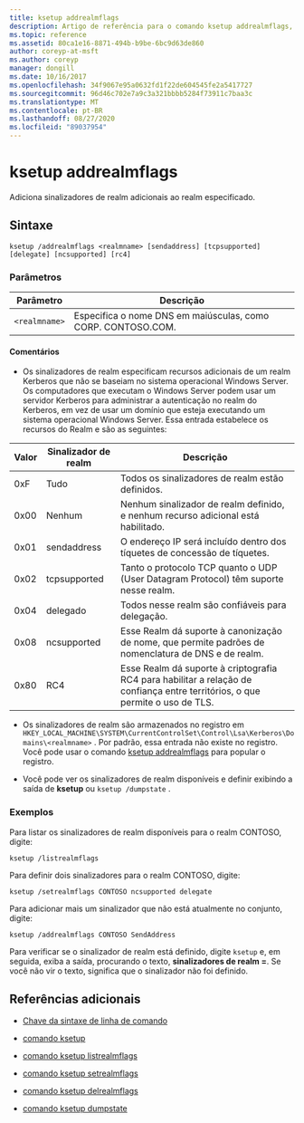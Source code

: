```yaml
---
title: ksetup addrealmflags
description: Artigo de referência para o comando ksetup addrealmflags, que adiciona sinalizadores de realm adicionais ao realm especificado.
ms.topic: reference
ms.assetid: 80ca1e16-8871-494b-b9be-6bc9d63de860
author: coreyp-at-msft
ms.author: coreyp
manager: dongill
ms.date: 10/16/2017
ms.openlocfilehash: 34f9067e95a0632fd1f22de604545fe2a5417727
ms.sourcegitcommit: 96d46c702e7a9c3a321bbbb5284f73911c7baa3c
ms.translationtype: MT
ms.contentlocale: pt-BR
ms.lasthandoff: 08/27/2020
ms.locfileid: "89037954"
---
```

# <a name="ksetup-addrealmflags"></a>ksetup addrealmflags

Adiciona sinalizadores de realm adicionais ao realm especificado.

## <a name="syntax"></a>Sintaxe

```
ksetup /addrealmflags <realmname> [sendaddress] [tcpsupported] [delegate] [ncsupported] [rc4]
```

### <a name="parameters"></a>Parâmetros

| Parâmetro | Descrição |
| --------- | ----------- |
| `<realmname>` | Especifica o nome DNS em maiúsculas, como CORP. CONTOSO.COM. |

#### <a name="remarks"></a>Comentários

- Os sinalizadores de realm especificam recursos adicionais de um realm Kerberos que não se baseiam no sistema operacional Windows Server. Os computadores que executam o Windows Server podem usar um servidor Kerberos para administrar a autenticação no realm do Kerberos, em vez de usar um domínio que esteja executando um sistema operacional Windows Server. Essa entrada estabelece os recursos do Realm e são as seguintes:

| Valor | Sinalizador de realm | Descrição |
| ----- | ---------- | ----------- |
| 0xF | Tudo | Todos os sinalizadores de realm estão definidos. |
| 0x00 | Nenhum | Nenhum sinalizador de realm definido, e nenhum recurso adicional está habilitado. |
| 0x01 | sendaddress | O endereço IP será incluído dentro dos tíquetes de concessão de tíquetes. |
| 0x02 | tcpsupported | Tanto o protocolo TCP quanto o UDP (User Datagram Protocol) têm suporte nesse realm. |
| 0x04 | delegado | Todos nesse realm são confiáveis para delegação. |
| 0x08 | ncsupported | Esse Realm dá suporte à canonização de nome, que permite padrões de nomenclatura de DNS e de realm. |
| 0x80 | RC4 | Esse Realm dá suporte à criptografia RC4 para habilitar a relação de confiança entre territórios, o que permite o uso de TLS. |

- Os sinalizadores de realm são armazenados no registro em `HKEY_LOCAL_MACHINE\SYSTEM\CurrentControlSet\Control\Lsa\Kerberos\Domains\<realmname>` . Por padrão, essa entrada não existe no registro. Você pode usar o comando [ksetup addrealmflags](ksetup-addrealmflags.md) para popular o registro.

- Você pode ver os sinalizadores de realm disponíveis e definir exibindo a saída de **ksetup** ou `ksetup /dumpstate` .

### <a name="examples"></a>Exemplos

Para listar os sinalizadores de realm disponíveis para o realm CONTOSO, digite:

```
ksetup /listrealmflags
```

Para definir dois sinalizadores para o realm CONTOSO, digite:

```
ksetup /setrealmflags CONTOSO ncsupported delegate
```

Para adicionar mais um sinalizador que não está atualmente no conjunto, digite:

```
ksetup /addrealmflags CONTOSO SendAddress
```

Para verificar se o sinalizador de realm está definido, digite `ksetup` e, em seguida, exiba a saída, procurando o texto, **sinalizadores de realm =**. Se você não vir o texto, significa que o sinalizador não foi definido.

## <a name="additional-references"></a>Referências adicionais

- [Chave da sintaxe de linha de comando](command-line-syntax-key.md)

- [comando ksetup](ksetup.md)

- [comando ksetup listrealmflags](ksetup-listrealmflags.md)

- [comando ksetup setrealmflags](ksetup-setrealmflags.md)

- [comando ksetup delrealmflags](ksetup-delrealmflags.md)

- [comando ksetup dumpstate](ksetup-dumpstate.md)
